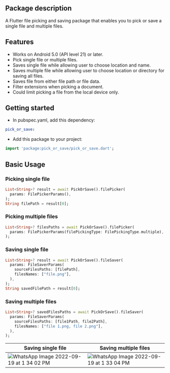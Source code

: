 ## Package description

A Flutter file picking and saving package that enables you to pick or save a single file and multiple files.

## Features

- Works on Android 5.0 (API level 21) or later.
- Pick single file or multiple files.
- Saves single file while allowing user to choose location and name.
- Saves multiple file while allowing user to choose location or directory for saving all files.
- Saves file from either file path or file data.
- Filter extensions when picking a document.
- Could limit picking a file from the local device only.

## Getting started

- In pubspec.yaml, add this dependency:

```yaml
pick_or_save: 
```

- Add this package to your project:

```dart
import 'package:pick_or_save/pick_or_save.dart';
```

## Basic Usage

### Picking single file

```dart
List<String>? result = await PickOrSave().filePicker(
  params: FilePickerParams(),
);
String filePath = result[0];
```
### Picking multiple files

```dart
List<String>? filesPaths = await PickOrSave().filePicker(
  params: FilePickerParams(filePickingType: FilePickingType.multiple),
);
```

### Saving single file

```dart
List<String>? result = await PickOrSave().fileSaver(
  params: FileSaverParams(
    sourceFilesPaths: [filePath],
    filesNames: ["file.png"],
  ),
);
String savedFilePath = result[0];
```

### Saving multiple files

```dart
List<String>? savedFilesPaths = await PickOrSave().fileSaver(
  params: FileSaverParams(
    sourceFilesPaths: [file1Path, file2Path],
    filesNames: ["file 1.png, file 2.png"],
  ),
);
```

| Saving single file  | Saving multiple files |
| ------------- | ------------- |
| ![WhatsApp Image 2022-09-19 at 1 34 02 PM](https://user-images.githubusercontent.com/85361211/190974633-6aab39c9-e817-4b92-84ed-b3fd0a4405b9.jpeg) | ![WhatsApp Image 2022-09-19 at 1 33 04 PM](https://user-images.githubusercontent.com/85361211/190974687-fa5f0ba1-391f-4103-8ffc-acdf9c8bca73.jpeg) |
